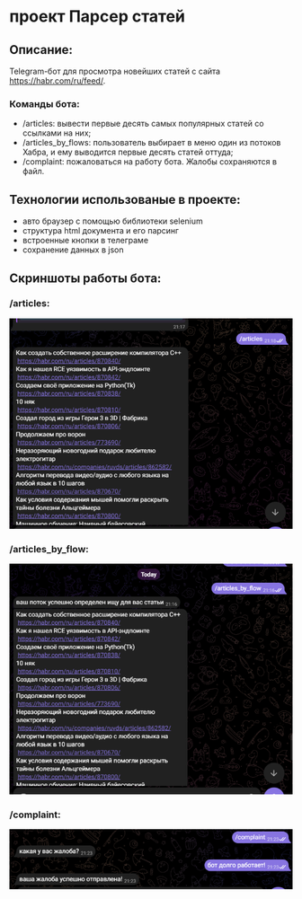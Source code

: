 # проект Парсер статей
## Описание: 
 Telegram-бот для просмотра новейших статей с сайта https://habr.com/ru/feed/.
 ### Команды бота:
- /articles: вывести первые десять самых популярных статей со ссылками на них;
- /articles_by_flows: пользователь выбирает в меню один из потоков Хабра, и ему выводится первые десять статей оттуда;
- /complaint: пожаловаться на работу бота. Жалобы сохраняются в файл.
## Технологии использованые в проекте:
- авто браузер с помощью библиотеки selenium
- структура html документа и его парсинг
- встроенные кнопки в телеграме
- сохранение данных в json
## Скриншоты работы бота:
### /articles:
![alt articles](screens/articles.png)
### /articles_by_flow:
![alt articles_by_flow](screens/articles_by_flow.png)
### /complaint:
![alt complaint](screens/complaint.png)